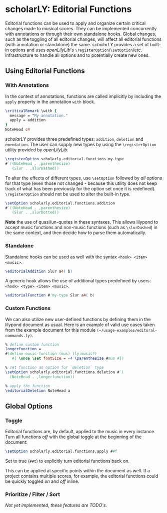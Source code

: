 # scholarLY: Editorial Functions

Editorial functions can be used to apply and organize certain critical changes
made to musical scores. They can be implemented concurrently with
annotations or through their own standalone hooks. Global changes, such as the 
toggling of all editorial changes, will affect all editorial functions (with 
annotation or standalone) the same. *scholarLY* provides a set of built-in options
and uses *openLilyLib*'s `\registerOption`/`\setOption`/etc. infrastructure to
handle all options and to potentially create new ones.

## Using Editorial Functions

### With Annotations

In the context of annotations, functions are called implicitly by including the `apply` property in the annotation `with` block.

```lilypond
\criticalRemark \with {
  message = "My annotation."
  apply = addition
}
NoteHead c4
```

*scholarLY* provides three predefined types: `addition`, `deletion` and
`emendation`. The user can supply new types by using the `\registerOption`
utility provided by *openLilyLib*.

```lilypond
\registerOption scholarly.editorial.functions.my-type
#`((NoteHead . ,parenthesize)
   (Slur . ,slurDashed))
```

To alter the effects of different types, use `\setOption` followed by *all* options for that type (even those not changed -
because this utility does not keep track of what has been previously for the option set once it
is redefined). `\registerOption` should not be used to alter the built-in type.

```lilypond
\setOption scholarly.editorial.functions.addition
#`((NoteHead . ,parenthesize)
   (Slur . ,slurDotted))
```

**Note** the use of quasi/un-quotes in these syntaxes. This allows lilypond to accept music functions and non-music functions (such as `\slurDashed`) in the same context, and then decide how to parse them automatically.

### Standalone

Standalone hooks can be used as well with the syntax `<hook> <item> <music>`.

```lilypond
\editorialAddition Slur a4( b)
```

A generic hook allows the
use of additional types predefined by users: `<hook> <type> <item> <music>`.

```lilypond
\editorialFunction #'my-type Slur a4( b)
```

### Custom Functions

We can also utilize new user-defined functions by defining them in the lilypond document as usual. Here is an example of valid use cases taken from the example document for this module `(~/usage-examples/editoral-commands.ly)`.

```lilypond
% define custom function
longerfunction =
#(define-music-function (mus) (ly:music?)
   #{ \once \set fontSize = -4 \parenthesize #mus #})

% set function as option for `deletion` type
\setOption scholarly.editorial.functions.deletion #`(
  (NoteHead . ,longerfunction))

% apply the function
\editorialDeletion NoteHead a
```

## Global Options

### Toggle
Editorial functions are, by default, applied to the music in every instance.
Turn all functions *off* with the global toggle at the beginning of the document:

```lilypond
\setOption scholarly.editorial.functions.apply ##f
```

Set to true (`##t`) to explicitly turn editorial functions back on.

This can be applied at specific points within the document as well. 
If a project contains multiple scores,
for example, the editorial functions could be quickly toggled *on* and *off* inline.

### Prioritize / Filter / Sort
*Not yet implemented, these features are TODO's.*
